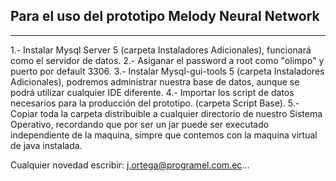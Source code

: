 Para el uso del prototipo Melody Neural Network
------------------------------------------------------------------------------------------------------------------------------------------------
------------------------------------------------------------------------------------------------------------------------------------------------

1.- Instalar Mysql Server 5  (carpeta Instaladores Adicionales), funcionará como el servidor de datos.
2.- Asiganar el password a root como "olimpo" y puerto por default 3306.
3.- Instalar Mysql-gui-tools 5 (carpeta Instaladores Adicionales), podremos administrar nuestra base de datos, aunque se podrá utilizar cualquier IDE diferente.
4.- Importar los script de datos necesarios para la producción del prototipo. (carpeta Script Base).
5.- Copiar toda la carpeta distribuible a cualquier directorio de nuestro Sistema Operativo, recordando que por ser un jar puede ser executado independiente de la maquina, simpre que contemos con la maquina virtual de java instalada.

Cualquier novedad escribir: j.ortega@programel.com.ec...
